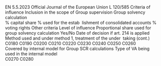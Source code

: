 EN  5.5.2023 Official Journal of the European Union L 120/585
 Criteria of influence  Inclusion in the scope of Group 
supervision  Group 
solvency 
calculation  
% capital 
share  % used for 
the estab ­
lishment of 
consolidated 
accounts  % voting rights  Other criteria  Level of influence  Proportional share 
used for group 
solvency calculation  Yes/No  Date of decision if art. 
214 is applied  Method used 
and under 
method 1, 
treatment of 
the under ­
taking  (cont.)  
C0180  C0190  C0200  C0210  C0220  C0230  C0240  C0250  C0260  
Covered by internal model for Group 
SCR calculations  Type of VA being used in the internal 
model  
C0270  C0280